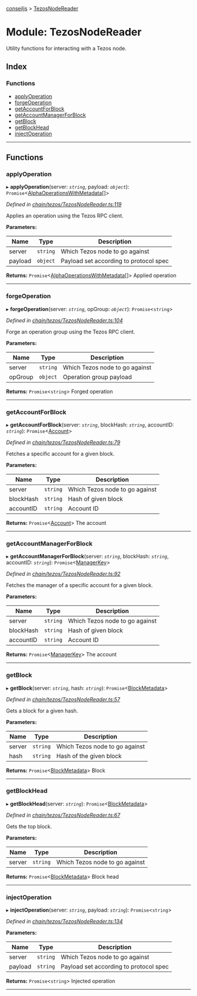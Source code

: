 [conseiljs](../README.md) > [TezosNodeReader](../modules/tezosnodereader.md)

# Module: TezosNodeReader

Utility functions for interacting with a Tezos node.

## Index

### Functions

* [applyOperation](tezosnodereader.md#applyoperation)
* [forgeOperation](tezosnodereader.md#forgeoperation)
* [getAccountForBlock](tezosnodereader.md#getaccountforblock)
* [getAccountManagerForBlock](tezosnodereader.md#getaccountmanagerforblock)
* [getBlock](tezosnodereader.md#getblock)
* [getBlockHead](tezosnodereader.md#getblockhead)
* [injectOperation](tezosnodereader.md#injectoperation)

---

## Functions

<a id="applyoperation"></a>

###  applyOperation

▸ **applyOperation**(server: *`string`*, payload: *`object`*): `Promise`<[AlphaOperationsWithMetadata](../interfaces/alphaoperationswithmetadata.md)[]>

*Defined in [chain/tezos/TezosNodeReader.ts:119](https://github.com/Cryptonomic/ConseilJS/blob/9d6b05b/src/chain/tezos/TezosNodeReader.ts#L119)*

Applies an operation using the Tezos RPC client.

**Parameters:**

| Name | Type | Description |
| ------ | ------ | ------ |
| server | `string` |  Which Tezos node to go against |
| payload | `object` |  Payload set according to protocol spec |

**Returns:** `Promise`<[AlphaOperationsWithMetadata](../interfaces/alphaoperationswithmetadata.md)[]>
Applied operation

___
<a id="forgeoperation"></a>

###  forgeOperation

▸ **forgeOperation**(server: *`string`*, opGroup: *`object`*): `Promise`<`string`>

*Defined in [chain/tezos/TezosNodeReader.ts:104](https://github.com/Cryptonomic/ConseilJS/blob/9d6b05b/src/chain/tezos/TezosNodeReader.ts#L104)*

Forge an operation group using the Tezos RPC client.

**Parameters:**

| Name | Type | Description |
| ------ | ------ | ------ |
| server | `string` |  Which Tezos node to go against |
| opGroup | `object` |  Operation group payload |

**Returns:** `Promise`<`string`>
Forged operation

___
<a id="getaccountforblock"></a>

###  getAccountForBlock

▸ **getAccountForBlock**(server: *`string`*, blockHash: *`string`*, accountID: *`string`*): `Promise`<[Account](../interfaces/account.md)>

*Defined in [chain/tezos/TezosNodeReader.ts:79](https://github.com/Cryptonomic/ConseilJS/blob/9d6b05b/src/chain/tezos/TezosNodeReader.ts#L79)*

Fetches a specific account for a given block.

**Parameters:**

| Name | Type | Description |
| ------ | ------ | ------ |
| server | `string` |  Which Tezos node to go against |
| blockHash | `string` |  Hash of given block |
| accountID | `string` |  Account ID |

**Returns:** `Promise`<[Account](../interfaces/account.md)>
The account

___
<a id="getaccountmanagerforblock"></a>

###  getAccountManagerForBlock

▸ **getAccountManagerForBlock**(server: *`string`*, blockHash: *`string`*, accountID: *`string`*): `Promise`<[ManagerKey](../interfaces/managerkey.md)>

*Defined in [chain/tezos/TezosNodeReader.ts:92](https://github.com/Cryptonomic/ConseilJS/blob/9d6b05b/src/chain/tezos/TezosNodeReader.ts#L92)*

Fetches the manager of a specific account for a given block.

**Parameters:**

| Name | Type | Description |
| ------ | ------ | ------ |
| server | `string` |  Which Tezos node to go against |
| blockHash | `string` |  Hash of given block |
| accountID | `string` |  Account ID |

**Returns:** `Promise`<[ManagerKey](../interfaces/managerkey.md)>
The account

___
<a id="getblock"></a>

###  getBlock

▸ **getBlock**(server: *`string`*, hash: *`string`*): `Promise`<[BlockMetadata](../interfaces/blockmetadata.md)>

*Defined in [chain/tezos/TezosNodeReader.ts:57](https://github.com/Cryptonomic/ConseilJS/blob/9d6b05b/src/chain/tezos/TezosNodeReader.ts#L57)*

Gets a block for a given hash.

**Parameters:**

| Name | Type | Description |
| ------ | ------ | ------ |
| server | `string` |  Which Tezos node to go against |
| hash | `string` |  Hash of the given block |

**Returns:** `Promise`<[BlockMetadata](../interfaces/blockmetadata.md)>
Block

___
<a id="getblockhead"></a>

###  getBlockHead

▸ **getBlockHead**(server: *`string`*): `Promise`<[BlockMetadata](../interfaces/blockmetadata.md)>

*Defined in [chain/tezos/TezosNodeReader.ts:67](https://github.com/Cryptonomic/ConseilJS/blob/9d6b05b/src/chain/tezos/TezosNodeReader.ts#L67)*

Gets the top block.

**Parameters:**

| Name | Type | Description |
| ------ | ------ | ------ |
| server | `string` |  Which Tezos node to go against |

**Returns:** `Promise`<[BlockMetadata](../interfaces/blockmetadata.md)>
Block head

___
<a id="injectoperation"></a>

###  injectOperation

▸ **injectOperation**(server: *`string`*, payload: *`string`*): `Promise`<`string`>

*Defined in [chain/tezos/TezosNodeReader.ts:134](https://github.com/Cryptonomic/ConseilJS/blob/9d6b05b/src/chain/tezos/TezosNodeReader.ts#L134)*

**Parameters:**

| Name | Type | Description |
| ------ | ------ | ------ |
| server | `string` |  Which Tezos node to go against |
| payload | `string` |  Payload set according to protocol spec |

**Returns:** `Promise`<`string`>
Injected operation

___

